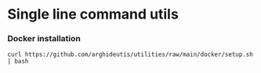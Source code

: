 # Single line command utils

### Docker installation

```
curl https://github.com/arghideutis/utilities/raw/main/docker/setup.sh | bash
```